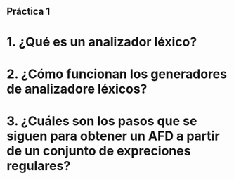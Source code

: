 ## Práctica 1

# 1. ¿Qué es un analizador léxico?

# 2. ¿Cómo funcionan los generadores de analizadore léxicos?

# 3. ¿Cuáles son los pasos que se siguen para obtener un AFD a partir de un conjunto de expreciones regulares?

